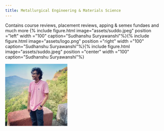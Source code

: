 ```yaml
---
title: Metallurgical Engineering & Materials Science
---
```


Contains course reviews, placement reviews, apping & semex fundaes and much more
{% include figure.html image="assets/suddo.jpeg" position ="left" width ="100" caption="Sudhanshu Suryawanshi"%}{% include figure.html image="assets/logo.png" position ="right" width ="100" caption="Sudhanshu Suryawanshi"%}{% include figure.html image="assets/suddo.jpeg" position ="center" width ="100" caption="Sudhanshu Suryawanshi"%}

<img src="assets/suddo.jpeg" alt="drawing" width="200"/>
